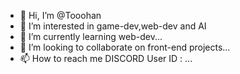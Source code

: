 - 👋 Hi, I’m @Tooohan
- 👀 I’m interested in game-dev,web-dev and AI
- 🌱 I’m currently learning web-dev...
- 💞️ I’m looking to collaborate on front-end projects...
- 📫 How to reach me 
   DISCORD User ID : ...

<!---
ROCKY-BANG/ROCKY-BANG is a ✨ special ✨ repository because its `README.md` (this file) appears on your GitHub profile.
You can click the Preview link to take a look at your changes.
--->
